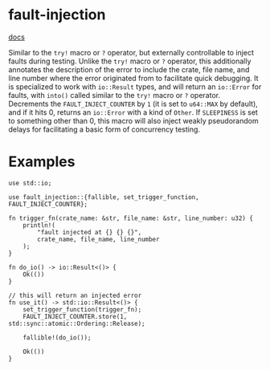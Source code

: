 # fault-injection

[docs](https://docs.rs/fault-injection)

Similar to the `try!` macro or `?` operator,
but externally controllable to inject faults
during testing. Unlike the `try!` macro or `?`
operator, this additionally annotates the
description of the error to include the crate,
file name, and line number where the error
originated from to facilitate quick debugging.
It is specialized to work with `io::Result`
types, and will return an `io::Error` for faults,
with `into()` called similar to the `try!` macro
or `?` operator.
Decrements the `FAULT_INJECT_COUNTER` by `1`
(it is set to `u64::MAX` by default), and if
it hits 0, returns an `io::Error` with a kind
of `Other`. If `SLEEPINESS` is set to
something other than 0, this macro will also
inject weakly pseudorandom delays for
facilitating a basic form of concurrency testing.

# Examples
```
use std::io;

use fault_injection::{fallible, set_trigger_function, FAULT_INJECT_COUNTER};

fn trigger_fn(crate_name: &str, file_name: &str, line_number: u32) {
    println!(
        "fault injected at {} {} {}",
        crate_name, file_name, line_number
    );
}

fn do_io() -> io::Result<()> {
    Ok(())
}

// this will return an injected error
fn use_it() -> std::io::Result<()> {
    set_trigger_function(trigger_fn);
    FAULT_INJECT_COUNTER.store(1, std::sync::atomic::Ordering::Release);

    fallible!(do_io());

    Ok(())
}
```
